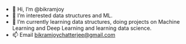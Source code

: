 - 👋 Hi, I’m @bikramjoy
- 👀 I’m interested data structures and ML.
- 🌱 I’m currently learning data structures, doing projects on Machine Learning and Deep Learning and learning data science.
- 📫 Email bikramjoychatterjee@gmail.com
